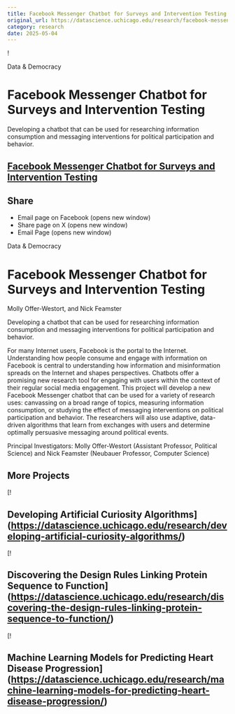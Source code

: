 ```yaml
---
title: Facebook Messenger Chatbot for Surveys and Intervention Testing – DSI
original_url: https://datascience.uchicago.edu/research/facebook-messenger-chatbot-for-surveys-and-intervention-testing
category: research
date: 2025-05-04
---
```


!

Data & Democracy

# Facebook Messenger Chatbot for Surveys and Intervention Testing

Developing a chatbot that can be used for researching information consumption and messaging interventions for political participation and behavior.

## [Facebook Messenger Chatbot for Surveys and Intervention Testing](https://datascience.uchicago.edu/research/facebook-messenger-chatbot-for-surveys-and-intervention-testing/)

## Share

* Email page on Facebook (opens new window)
* Share page on X (opens new window)
* Email Page (opens new window)

<!-- Table-like structure detected -->

Data & Democracy

# Facebook Messenger Chatbot for Surveys and Intervention Testing

Molly Offer-Westort, and Nick Feamster

Developing a chatbot that can be used for researching information consumption and messaging interventions for political participation and behavior.

For many Internet users, Facebook is the portal to the Internet. Understanding how people consume and engage with information on Facebook is central to understanding how information and misinformation spreads on the Internet and shapes perspectives. Chatbots offer a promising new research tool for engaging with users within the context of their regular social media engagement. This project will develop a new Facebook Messenger chatbot that can be used for a variety of research uses: canvassing on a broad range of topics, measuring information consumption, or studying the effect of messaging interventions on political participation and behavior. The researchers will also use adaptive, data-driven algorithms that learn from exchanges with users and determine optimally persuasive messaging around political events.

Principal Investigators: Molly Offer-Westort (Assistant Professor, Political Science) and Nick Feamster (Neubauer Professor, Computer Science)

## More Projects

[! 

## Developing Artificial Curiosity Algorithms](https://datascience.uchicago.edu/research/developing-artificial-curiosity-algorithms/)

[! 

## Discovering the Design Rules Linking Protein Sequence to Function](https://datascience.uchicago.edu/research/discovering-the-design-rules-linking-protein-sequence-to-function/)

[! 

## Machine Learning Models for Predicting Heart Disease Progression](https://datascience.uchicago.edu/research/machine-learning-models-for-predicting-heart-disease-progression/)